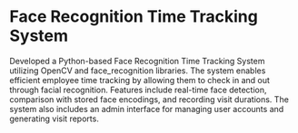 # Face Recognition Time Tracking System
Developed a Python-based Face Recognition Time Tracking System utilizing OpenCV and face_recognition libraries. The system enables efficient employee time tracking by allowing them to check in and out through facial recognition. Features include real-time face detection, comparison with stored face encodings, and recording visit durations. The system also includes an admin interface for managing user accounts and generating visit reports.
